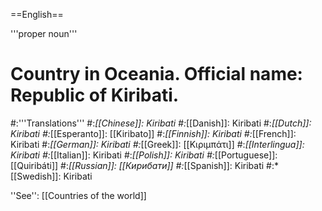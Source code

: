 ==English==

'''proper noun'''

# Country in Oceania. Official name: Republic of Kiribati.
#:'''Translations'''
#:*[[Chinese]]: Kiribati
#:*[[Danish]]: Kiribati
#:*[[Dutch]]: Kiribati
#:*[[Esperanto]]: [[Kiribato]]
#:*[[Finnish]]: Kiribati
#:*[[French]]: Kiribati
#:*[[German]]: Kiribati
#:*[[Greek]]: [[Κιριμπάτι]]
#:*[[Interlingua]]: Kiribati
#:*[[Italian]]: Kiribati
#:*[[Polish]]: Kiribati
#:*[[Portuguese]]: [[Quiribáti]]
#:*[[Russian]]: [[Кирибати]]
#:*[[Spanish]]: Kiribati
#:*[[Swedish]]: Kiribati

''See'': [[Countries of the world]]